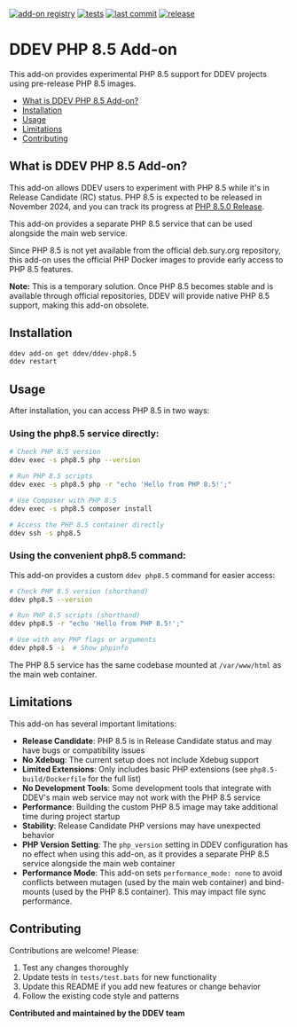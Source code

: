 [![add-on registry](https://img.shields.io/badge/DDEV-Add--on_Registry-blue)](https://addons.ddev.com)
[![tests](https://github.com/ddev/ddev-php8.5/actions/workflows/tests.yml/badge.svg?branch=main)](https://github.com/ddev/ddev-php8.5/actions/workflows/tests.yml?query=branch%3Amain)
[![last commit](https://img.shields.io/github/last-commit/ddev/ddev-php8.5)](https://github.com/ddev/ddev-php8.5/commits)
[![release](https://img.shields.io/github/v/release/ddev/ddev-php8.5)](https://github.com/ddev/ddev-php8.5/releases/latest)

# DDEV PHP 8.5 Add-on <!-- omit in toc -->

This add-on provides experimental PHP 8.5 support for DDEV projects using pre-release PHP 8.5 images.

* [What is DDEV PHP 8.5 Add-on?](#what-is-ddev-php-85-add-on)
* [Installation](#installation)
* [Usage](#usage)
* [Limitations](#limitations)
* [Contributing](#contributing)

## What is DDEV PHP 8.5 Add-on?

This add-on allows DDEV users to experiment with PHP 8.5 while it's in Release Candidate (RC) status. PHP 8.5 is expected to be released in November 2024, and you can track its progress at [PHP 8.5.0 Release](https://www.php.net/index.php#2025-09-25-3).

This add-on provides a separate PHP 8.5 service that can be used alongside the main web service.

Since PHP 8.5 is not yet available from the official deb.sury.org repository, this add-on uses the official PHP Docker images to provide early access to PHP 8.5 features.

**Note:** This is a temporary solution. Once PHP 8.5 becomes stable and is available through official repositories, DDEV will provide native PHP 8.5 support, making this add-on obsolete.

## Installation

```bash
ddev add-on get ddev/ddev-php8.5
ddev restart
```

## Usage

After installation, you can access PHP 8.5 in two ways:

### Using the php8.5 service directly:

```bash
# Check PHP 8.5 version
ddev exec -s php8.5 php --version

# Run PHP 8.5 scripts
ddev exec -s php8.5 php -r "echo 'Hello from PHP 8.5!';"

# Use Composer with PHP 8.5
ddev exec -s php8.5 composer install

# Access the PHP 8.5 container directly
ddev ssh -s php8.5
```

### Using the convenient php8.5 command:

This add-on provides a custom `ddev php8.5` command for easier access:

```bash
# Check PHP 8.5 version (shorthand)
ddev php8.5 --version

# Run PHP 8.5 scripts (shorthand)
ddev php8.5 -r "echo 'Hello from PHP 8.5!';"

# Use with any PHP flags or arguments
ddev php8.5 -i  # Show phpinfo
```

The PHP 8.5 service has the same codebase mounted at `/var/www/html` as the main web container.

## Limitations

This add-on has several important limitations:

- **Release Candidate**: PHP 8.5 is in Release Candidate status and may have bugs or compatibility issues
- **No Xdebug**: The current setup does not include Xdebug support
- **Limited Extensions**: Only includes basic PHP extensions (see `php8.5-build/Dockerfile` for the full list)
- **No Development Tools**: Some development tools that integrate with DDEV's main web service may not work with the PHP 8.5 service
- **Performance**: Building the custom PHP 8.5 image may take additional time during project startup
- **Stability**: Release Candidate PHP versions may have unexpected behavior
- **PHP Version Setting**: The `php_version` setting in DDEV configuration has no effect when using this add-on, as it provides a separate PHP 8.5 service alongside the main web container
- **Performance Mode**: This add-on sets `performance_mode: none` to avoid conflicts between mutagen (used by the main web container) and bind-mounts (used by the PHP 8.5 container). This may impact file sync performance.

## Contributing

Contributions are welcome! Please:

1. Test any changes thoroughly
2. Update tests in `tests/test.bats` for new functionality
3. Update this README if you add new features or change behavior
4. Follow the existing code style and patterns

**Contributed and maintained by the DDEV team**
